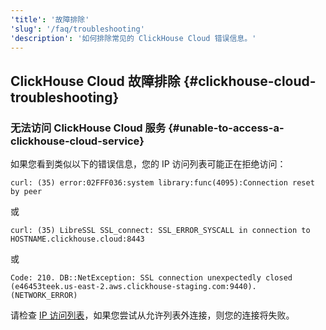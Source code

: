 ```yaml
---
'title': '故障排除'
'slug': '/faq/troubleshooting'
'description': '如何排除常见的 ClickHouse Cloud 错误信息。'
---
```


## ClickHouse Cloud 故障排除 {#clickhouse-cloud-troubleshooting}

### 无法访问 ClickHouse Cloud 服务 {#unable-to-access-a-clickhouse-cloud-service}

如果您看到类似以下的错误信息，您的 IP 访问列表可能正在拒绝访问：

```response
curl: (35) error:02FFF036:system library:func(4095):Connection reset by peer
```
或
```response
curl: (35) LibreSSL SSL_connect: SSL_ERROR_SYSCALL in connection to HOSTNAME.clickhouse.cloud:8443
```
或
```response
Code: 210. DB::NetException: SSL connection unexpectedly closed (e46453teek.us-east-2.aws.clickhouse-staging.com:9440). (NETWORK_ERROR)
```

请检查 [IP 访问列表](/cloud/security/setting-ip-filters)，如果您尝试从允许列表外连接，则您的连接将失败。
